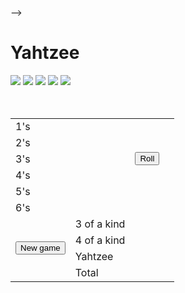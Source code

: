 <!-- Tunji Adetunji
<!-- CSC235.01
<!-- HomeWork:#2
<!-- Git-Hub: https://github.com/yourName/ypurHomeWork-->
-->

<!DOCTYPE html>
<html language>
<head>
<body>

<Script language="JavaScript">
<!--
var v = new Array(0,0,0,0);
var h = new Array(false,false,false,false,false); // false means not clicked.
var f = new Array(0,0,0,0,0,0,0);

function roll()
{
 f[1]=f[2]=f[3]=f[4]=f[5]=f[6]=0;
 for(var i=0;i<5;i++)
{
  if(!h[i]){
  d=document.getElementById("d"+1);
  v[i]=math.floor(6*math.random())+1;
  d.sc"pix/dice"+v[i]+" .gif";
  }
  f[v[i]]++;
}
    
}
function hold(i)
{
      d=document.getElementById("d"+i);
      h[i]=!h[i];
      if(h[i]) { d.src="pix/diceX"+v[i]+" .gif"; }
      else     { d.src="pix/diceX"+v[i]+" .gif"; }
    }
    function roll()
    {
      d=document.getElementById("s"+1);
      d.innerHTML=f[i]*i;
    }
//-->
</script>

<h1>Yahtzee </h1>
<div Class="a">
      <img id="d0" src="pix/dice0.gif">
      <img id="d1" src="pix/dice0.gif">
      <img id="d2" src="pix/dice0.gif">
      <img id="d3" src="pix/dice0.gif">
      <img id="d4" src="pix/dice0.gif"> </div>
<br><br>
<table class="t" >
<tr> <td class="a"> 1's </td>
<td id="s1" onMouseOver="scr(1);" onMouseOut="clr(1)" class="b" >  </td>
       <td class="c" rowspan="5"> <button class="b" onClick="roll()">Roll</button> </td> </tr>
<tr> <td class="a"> 2's </td> <td> <td class="b"> </td> </tr>
<tr> <td class="a"> 3's </td> <td> <td class="b"> </td> </tr>
<tr> <td class="a"> 4's </td> <td> <td class="b"> </td> </tr>
<tr> <td class="a"> 5's </td> <td> <td class="b"> </td> </tr>
<tr> <td class="a"> 6's </td> <td> <td class="b"> </td> </tr>
       <td class="c" rowspan="5" > <button class="c"> New game </button> </td> </tr>
<tr> <td class="a"> 3 of a kind </td> <td class="b"> </td> </tr>
<tr> <td class="a"> 4 of a kind </td> <td class="b"> </td> </tr>
<tr> <td class="a"> Yahtzee </td> <td class="b"> </td> </tr>
<tr> <td class="a"> Total </td> <td class="b"> </td> </tr>

</table>


 
    
        
